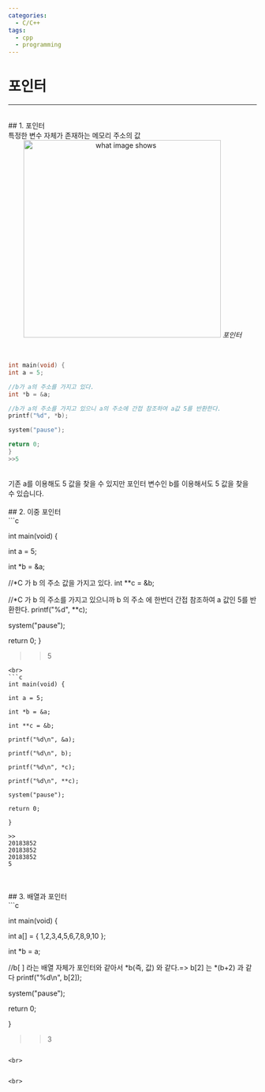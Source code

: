 ```yaml
---
categories:
  - C/C++
tags:
  - cpp
  - programming
---
```

# 포인터
___
<br>
## 1. 포인터
<br>
특정한 변수 자체가 존재하는 메모리 주소의 값
<br>

<center><img src="https://github.com/limbsoo/limbsoo.github.io/assets/96706760/1769233e-1c79-4981-a481-62cdd02460a8" alt="what image shows" width="400">
<em>포인터</em></center>
<br>

```c

int main(void) {
int a = 5;

//b가 a의 주소를 가지고 있다.
int *b = &a;

//b가 a의 주소를 가지고 있으니 a의 주소에 간접 참조하여 a값 5를 반환한다.
printf("%d", *b);

system("pause");

return 0;
}
>>5
```
<br>
기존 a를 이용해도 5 값을 찾을 수 있지만 포인터 변수인 b를 이용해서도 5 값을 찾을 수 있습니다.

<br>
<br>
## 2. 이중 포인터
<br>
```c

int main(void) {

int a = 5;

int *b = &a;

//*C 가 b 의 주소 값을 가지고 있다.
int **c = &b;

//*C 가 b 의 주소를 가지고 있으니까 b 의 주소 에 한번더 간접 참조하여 a 값인 5를 반환한다.
printf("%d", **c);

system("pause");

return 0;
}

>>5
```
<br>
```c
int main(void) {

int a = 5;

int *b = &a;

int **c = &b;

printf("%d\n", &a);

printf("%d\n", b);

printf("%d\n", *c);

printf("%d\n", **c);

system("pause");

return 0;

}

>>
20183852
20183852
20183852
5
```
<br>
<br>
## 3. 배열과 포인터
<br>
```c

int main(void) {

int a[] = { 1,2,3,4,5,6,7,8,9,10 };

int *b = a;

//b[ ] 라는 배열 자체가 포인터와 같아서 *b(즉, 값) 와 같다.=> b[2] 는 *(b+2) 과 같다
printf("%d\n", b[2]);

system("pause");

return 0;

}

>>3

```

<br>


<br>
